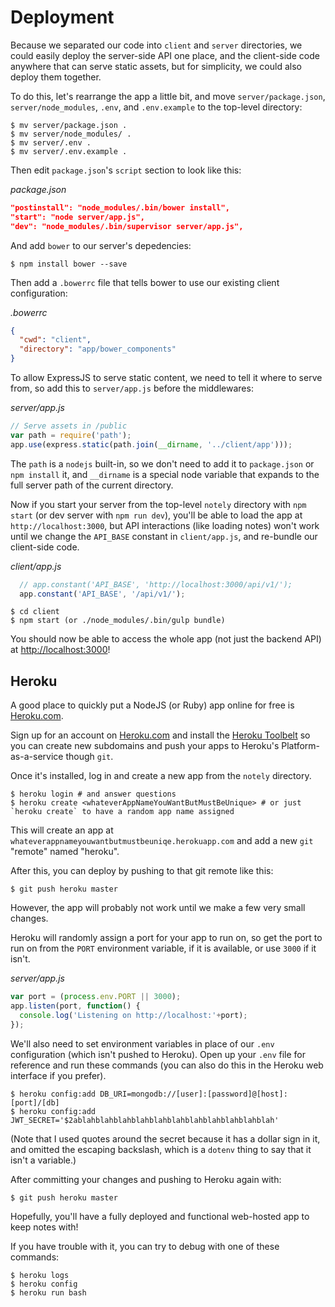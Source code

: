 # Deployment

Because we separated our code into `client` and `server` directories, we could easily deploy the server-side API one place, and the client-side code anywhere that can serve static assets, but for simplicity, we could also deploy them together.

To do this, let's rearrange the app a little bit, and move `server/package.json`, `server/node_modules`, `.env`, and `.env.example` to the top-level directory:

```shell
$ mv server/package.json .
$ mv server/node_modules/ .
$ mv server/.env .
$ mv server/.env.example .
```

Then edit `package.json`'s `script` section to look like this:

_package.json_
```json
"postinstall": "node_modules/.bin/bower install",
"start": "node server/app.js",
"dev": "node_modules/.bin/supervisor server/app.js",
```

And add `bower` to our server's depedencies:
```shell
$ npm install bower --save
```

Then add a `.bowerrc` file that tells bower to use our existing client configuration:

_.bowerrc_
```json
{
  "cwd": "client",
  "directory": "app/bower_components"
}
```

To allow ExpressJS to serve static content, we need to tell it where to serve from, so add this to `server/app.js` before the middlewares:

_server/app.js_
```js
// Serve assets in /public
var path = require('path');
app.use(express.static(path.join(__dirname, '../client/app')));
```

The `path` is a `nodejs` built-in, so we don't need to add it to `package.json` or `npm install` it, and `__dirname` is a special node variable that expands to the full server path of the current directory.

Now if you start your server from the top-level `notely` directory with `npm start` (or dev server with `npm run dev`), you'll be able to load the app at `http://localhost:3000`, but API interactions (like loading notes) won't work until we change the `API_BASE` constant in `client/app.js`, and re-bundle our client-side code.

_client/app.js_
```js
  // app.constant('API_BASE', 'http://localhost:3000/api/v1/');
  app.constant('API_BASE', '/api/v1/');
```

```shell
$ cd client
$ npm start (or ./node_modules/.bin/gulp bundle)
```

You should now be able to access the whole app (not just the backend API) at [http://localhost:3000](http://localhost:3000)!

## Heroku

A good place to quickly put a NodeJS (or Ruby) app online for free is [Heroku.com](https://heroku.com).

Sign up for an account on [Heroku.com](https://heroku.com) and install the [Heroku Toolbelt](https://toolbelt.heroku.com/) so you can create new subdomains and push your apps to Heroku's Platform-as-a-service though `git`.

Once it's installed, log in and create a new app from the `notely` directory.
```shell
$ heroku login # and answer questions
$ heroku create <whateverAppNameYouWantButMustBeUnique> # or just `heroku create` to have a random app name assigned
```

This will create an app at `whateverappnameyouwantbutmustbeuniqe.herokuapp.com` and add a new `git` "remote" named "heroku".

After this, you can deploy by pushing to that git remote like this:

```shell
$ git push heroku master
```

However, the app will probably not work until we make a few very small changes.

Heroku will randomly assign a port for your app to run on, so get the port to run on from the `PORT` environment variable, if it is available, or use `3000` if it isn't.

_server/app.js_
```js
var port = (process.env.PORT || 3000);
app.listen(port, function() {
  console.log('Listening on http://localhost:'+port);
});
```

We'll also need to set environment variables in place of our `.env` configuration (which isn't pushed to Heroku).
Open up your `.env` file for reference and run these commands (you can also do this in the Heroku web interface if you prefer).

```shell
$ heroku config:add DB_URI=mongodb://[user]:[password]@[host]:[port]/[db]
$ heroku config:add JWT_SECRET='$2ablahblahblahblahblahblahblahblahblahblahblah'
```

(Note that I used quotes around the secret because it has a dollar sign in it, and omitted the escaping backslash, which is a `dotenv` thing to say that it isn't a variable.)

After committing your changes and pushing to Heroku again with:

```shell
$ git push heroku master
```

Hopefully, you'll have a fully deployed and functional web-hosted app to keep notes with!

If you have trouble with it, you can try to debug with one of these commands:
```shell
$ heroku logs
$ heroku config
$ heroku run bash
```
